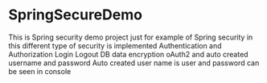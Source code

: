 # SpringSecureDemo
This is Spring security demo project just for example of Spring security
in this different type of security is implemented
Authentication and Authorization
Login Logout
DB data encryption 
oAuth2
and auto created username and password
Auto created user name is user and password can be seen in console

